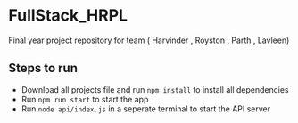 # FullStack_HRPL
Final year project repository for team ( Harvinder , Royston , Parth , Lavleen)

## Steps to run
- Download all projects file and run <code>npm install</code> to install all dependencies
- Run <code>npm run start</code> to start the app
- Run <code>node api/index.js</code> in a seperate terminal to start the API server